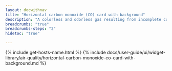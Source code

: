 ```yaml
---
layout: docwithnav
title: "Horizontal carbon monoxide (CO) card with background"
description: "A colorless and odorless gas resulting from incomplete combustion, particularly in motor vehicles."
breadcrumbs: "true"
breadcrumbs-steps: "2"
hidetoc: "true"

---
```

{% include get-hosts-name.html %}
{% include docs/user-guide/ui/widget-library/air-quality/horizontal-carbon-monoxide-co-card-with-background.md %}
